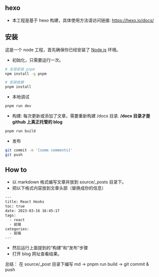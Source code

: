 ## hexo

- 本工程是基于 hexo 构建，具体使用方法请访问链接: <https://hexo.io/docs/>

## 安装

这是一个 node 工程，首先确保你已经安装了 [Node.js](https://nodejs.org/) 环境。

- 初始化，只需要运行一次。

```bash
# 全局安装 pnpm
npm install -g pnpm

# 安装依赖
pnpm install
```

- 本地调试
  
```bash
pnpm run dev
```

- 构建: 每次更新或添加了文章，需要重新构建 /docs 目录. **/docs 目录才是 github 上真正托管的 blog**
  
```bash
pnpm run build
```

- 发布

```bash
git commit -m '[some comments]'
git push
```

## How to

- 以 markdown 格式编写文章并放到 source/_posts 目录下。
- 把以下格式内容放到文章头部（替换成你的信息）

```bash
---
title: React Hooks
toc: true
date: 2023-03-16 16:45:17
tags: 
  - react
  - 前端
categories:
  - 前端
---
```

- 然后运行上面提到的“构建”和“发布”步骤
- 打开 blog 网址查看结果。

总结： 在 source/_post 目录下编写 md -> pnpm run build -> git commit & push
